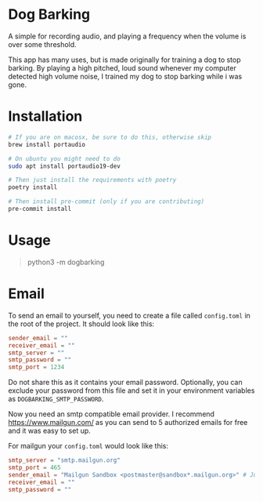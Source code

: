 # Dog Barking

A simple for recording audio, and playing a frequency when the volume is over some threshold.

This app has many uses, but is made originally for training a dog to stop barking. By playing a high pitched, loud sound whenever my computer detected high volume noise, I trained my dog to stop barking while i was gone.

# Installation

```bash
# If you are on macosx, be sure to do this, otherwise skip
brew install portaudio

# On ubuntu you might need to do
sudo apt install portaudio19-dev

# Then just install the requirements with poetry
poetry install

# Then install pre-commit (only if you are contributing)
pre-commit install
```

# Usage

> python3 -m dogbarking

# Email

To send an email to yourself, you need to create a file called `config.toml` in the root of the project. It should look like this:

```toml
sender_email = ""
receiver_email = ""
smtp_server = ""
smtp_password = ""
smtp_port = 1234
```

Do not share this as it contains your email password.
Optionally, you can exclude your password from this file and set it in your environment variables as `DOGBARKING_SMTP_PASSWORD`.

Now you need an smtp compatible email provider. I recommend https://www.mailgun.com/ as you can send to 5 authorized emails for free and it was easy to set up.

For mailgun your `config.toml` would look like this:

```toml
smtp_server = "smtp.mailgun.org"
smtp_port = 465
sender_email = "Mailgun Sandbox <postmaster@sandbox*.mailgun.org>" # Just an example
receiver_email = ""
smtp_password = ""
```
